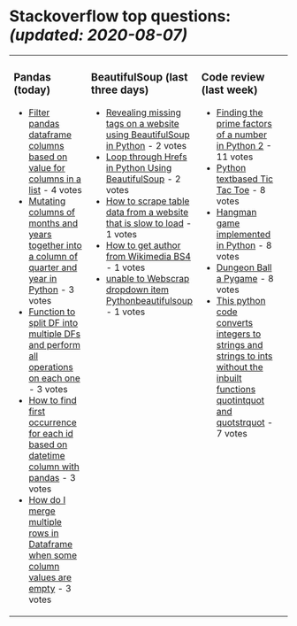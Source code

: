 # Stackoverflow top questions: *(updated: <!-- date starts -->2020-08-07<!-- date ends -->)*

<table><tr><td valign="top" width="33%">

### Pandas (today)
<!-- pandas starts -->
* [Filter pandas dataframe columns based on value for columns in a list](https://stackoverflow.com/questions/63303313/filter-pandas-dataframe-columns-based-on-value-for-columns-in-a-list) - 4 votes
* [Mutating columns of months and years together into a column of quarter and year in Python](https://stackoverflow.com/questions/63307745/mutating-columns-of-months-and-years-together-into-a-column-of-quarter-and-year) - 3 votes
* [Function to split DF into multiple DFs and perform all operations on each one](https://stackoverflow.com/questions/63306075/function-to-split-df-into-multiple-dfs-and-perform-all-operations-on-each-one) - 3 votes
* [How to find first occurrence for each id based on datetime column with pandas](https://stackoverflow.com/questions/63298234/how-to-find-first-occurrence-for-each-id-based-on-datetime-column-with-pandas) - 3 votes
* [How do I merge multiple rows in Dataframe when some column values are empty](https://stackoverflow.com/questions/63294588/how-do-i-merge-multiple-rows-in-dataframe-when-some-column-values-are-empty) - 3 votes
<!-- pandas ends -->
</td><td valign="top" width="34%">


### BeautifulSoup (last three days)
<!-- beautifulsoup starts -->
* [Revealing missing tags on a website using BeautifulSoup in Python](https://stackoverflow.com/questions/63280471/revealing-missing-tags-on-a-website-using-beautifulsoup-in-python) - 2 votes
* [Loop through Hrefs in Python Using BeautifulSoup](https://stackoverflow.com/questions/63269263/loop-through-hrefs-in-python-using-beautifulsoup) - 2 votes
* [How to scrape table data from a website that is slow to load](https://stackoverflow.com/questions/63299585/how-to-scrape-table-data-from-a-website-that-is-slow-to-load) - 1 votes
* [How to get author from Wikimedia BS4](https://stackoverflow.com/questions/63308811/how-to-get-author-from-wikimedia-bs4) - 1 votes
* [unable to Webscrap dropdown item Pythonbeautifulsoup](https://stackoverflow.com/questions/63260136/unable-to-webscrap-dropdown-item-pythonbeautifulsoup) - 1 votes
<!-- beautifulsoup ends -->
</td><td valign="top" width="34%">


### Сode review (last week)
<!-- python starts -->
* [Finding the prime factors of a number in Python 2](https://codereview.stackexchange.com/questions/247287/finding-the-prime-factors-of-a-number-in-python-2) - 11 votes
* [Python textbased Tic Tac Toe](https://codereview.stackexchange.com/questions/247290/python-text-based-tic-tac-toe) - 8 votes
* [Hangman game implemented in Python](https://codereview.stackexchange.com/questions/247603/hangman-game-implemented-in-python) - 8 votes
* [Dungeon Ball a Pygame](https://codereview.stackexchange.com/questions/247482/dungeon-ball-a-pygame) - 8 votes
* [This python code converts integers to strings and strings to ints without the inbuilt functions quotintquot and quotstrquot](https://codereview.stackexchange.com/questions/247564/this-python-code-converts-integers-to-strings-and-strings-to-ints-without-the-in) - 7 votes
<!-- python ends -->
</td><td valign="top" width="34%">
